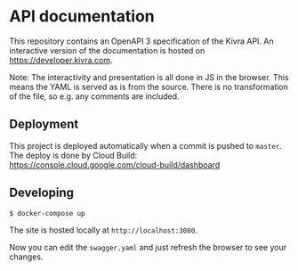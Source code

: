 # API documentation

This repository contains an OpenAPI 3 specification of the Kivra API.
An interactive version of the documentation is hosted on https://developer.kivra.com.

Note: The interactivity and presentation is all done in JS in the browser. This means
the YAML is served as is from the source. There is no transformation of the file, so
e.g. any comments are included.

## Deployment

This project is deployed automatically when a commit is pushed to `master`.
The deploy is done by Cloud Build: https://console.cloud.google.com/cloud-build/dashboard

## Developing

```shell
$ docker-compose up
```

The site is hosted locally at `http://localhost:3080`.

Now you can edit the `swagger.yaml` and just refresh the browser to see your changes.
